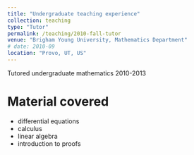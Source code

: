 ```yaml
---
title: "Undergraduate teaching experience"
collection: teaching
type: "Tutor"
permalink: /teaching/2010-fall-tutor
venue: "Brigham Young University, Mathematics Department"
# date: 2010-09
location: "Provo, UT, US"
---
```


Tutored undergraduate mathematics 2010-2013

Material covered
==========
* differential equations
* calculus
* linear algebra
* introduction to proofs
